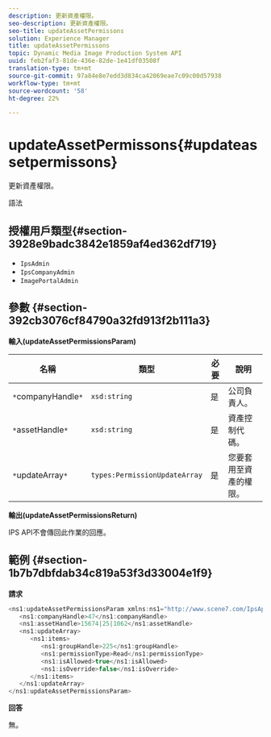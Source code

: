 ```yaml
---
description: 更新資產權限。
seo-description: 更新資產權限。
seo-title: updateAssetPermissons
solution: Experience Manager
title: updateAssetPermissons
topic: Dynamic Media Image Production System API
uuid: feb2faf3-81de-436e-82de-1e41df03508f
translation-type: tm+mt
source-git-commit: 97a84e8e7edd3d834ca42069eae7c09c00d57938
workflow-type: tm+mt
source-wordcount: '58'
ht-degree: 22%

---
```



# updateAssetPermissons{#updateassetpermissons}

更新資產權限。

語法

## 授權用戶類型{#section-3928e9badc3842e1859af4ed362df719}

* `IpsAdmin`
* `IpsCompanyAdmin`
* `ImagePortalAdmin`

## 參數 {#section-392cb3076cf84790a32fd913f2b111a3}

**輸入(updateAssetPermissionsParam)**

| 名稱 | 類型 | 必要 | 說明 |
|---|---|---|---|
| `*`companyHandle`*` | `xsd:string` | 是 | 公司負責人。 |
| `*`assetHandle`*` | `xsd:string` | 是 | 資產控制代碼。 |
| `*`updateArray`*` | `types:PermissionUpdateArray` | 是 | 您要套用至資產的權限。 |

**輸出(updateAssetPermissionsReturn)**

IPS API不會傳回此作業的回應。

## 範例 {#section-1b7b7dbfdab34c819a53f3d33004e1f9}

**請求**

```java
<ns1:updateAssetPermissionsParam xmlns:ns1="http://www.scene7.com/IpsApi/xsd">
   <ns1:companyHandle>47</ns1:companyHandle>
   <ns1:assetHandle>15674|25|1062</ns1:assetHandle>
   <ns1:updateArray>
      <ns1:items>
         <ns1:groupHandle>225</ns1:groupHandle>
         <ns1:permissionType>Read</ns1:permissionType>
         <ns1:isAllowed>true</ns1:isAllowed>
         <ns1:isOverride>false</ns1:isOverride>
      </ns1:items>
   </ns1:updateArray>
</ns1:updateAssetPermissionsParam>
```

**回答**

無。
